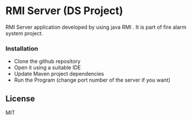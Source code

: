 # RMI Server (DS Project) 
RMI Server application developed by using java RMI . It is part of fire alarm system project. 
### Installation

* Clone the github repository
* Open it using a suitable IDE
* Update Maven project dependencies
* Run the Program (change port number of the server if you want)

License
----
MIT
